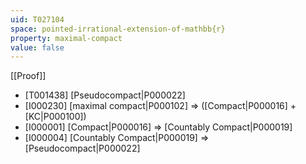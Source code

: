 ```yaml
---
uid: T027104
space: pointed-irrational-extension-of-mathbb{r}
property: maximal-compact
value: false
---
```

[[Proof]]

* [T001438] [Pseudocompact|P000022]
* [I000230] [maximal compact|P000102] => ([Compact|P000016] + [KC|P000100])
* [I000001] [Compact|P000016] => [Countably Compact|P000019]
* [I000004] [Countably Compact|P000019] => [Pseudocompact|P000022]

